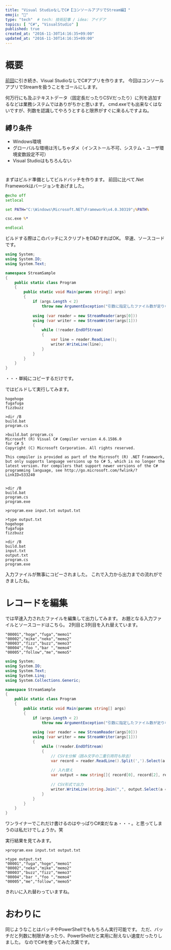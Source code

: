 ```yaml
---
title: "Visual StudioなしでC#【コンソールアプリでStream編】"
emoji: "🌊"
type: "tech"  # tech: 技術記事 / idea: アイデア
topics: [ "C#", "VisualStudio" ]
published: true
created_at: "2016-11-30T14:16:35+09:00"
updated_at: "2016-11-30T14:16:35+09:00"
---
```

# 概要

[前回](http://qiita.com/tak458/items/5f58d079641182796dc7)に引き続き、Visual StudioなしでC#アプリを作ります。
今回はコンソールアプリでStreamを扱うことをゴールにします。

何万行にも及ぶテキストデータ（固定長だったりCSVだったり）に列を追加するなどは業務システムではありがちかと思います。
cmd.exeでも出来なくはないですが、列数を認識してやろうとすると限界がすぐに来るんですよね。

## 縛り条件

* Windows環境
* グローバルな環境は汚しちゃダメ（インストール不可、システム・ユーザ環境変数設定不可）
* Visual Studioはもちろんない

# 

まずはビルド準備としてビルドバッチを作ります。
前回に比べて.Net Frameworkはバージョンをあげました。

```bat:build.bat
@echo off
setlocal

set PATH="C:\Windows\Microsoft.NET\Framework\v4.0.30319";%PATH%

csc.exe %*

endlocal
```

ビルドする際はこのバッチにスクリプトをD&DすればOK。
早速、ソースコードです。

```CSharp:stream.cs
using System;
using System.IO;
using System.Text;

namespace StreamSample
{
	public static class Program
	{
		public static void Main(params string[] args)
		{
			if (args.Length < 2)
				throw new ArgumentException("引数に指定したファイル数が足りない");
			
			using (var reader = new StreamReader(args[0]))
			using (var writer = new StreamWriter(args[1]))
			{
				while (!reader.EndOfStream)
				{
					var line = reader.ReadLine();
					writer.WriteLine(line);
				}
			}
		}
	}
}
```

・・・単純にコピーするだけです。

ではビルドして実行してみます。

```input.txt(入力ファイル)
hogehoge
fugafuga
fizzbuzz
```

```
>dir /B
build.bat
program.cs

>build.bat program.cs
Microsoft (R) Visual C# Compiler version 4.6.1586.0
for C# 5
Copyright (C) Microsoft Corporation. All rights reserved.

This compiler is provided as part of the Microsoft (R) .NET Framework, but only supports language versions up to C# 5, which is no longer the latest version. For compilers that support newer versions of the C# programming language, see http://go.microsoft.com/fwlink/?LinkID=533240


>dir /B
build.bat
program.cs
program.exe

>program.exe input.txt output.txt

>type output.txt
hogehoge
fugafuga
fizzbuzz

>dir /B
build.bat
input.txt
output.txt
program.cs
program.exe
```

入力ファイルが無事にコピーされました。
これで入力から出力までの流れができましたね。

# レコードを編集

では早速入力されたファイルを編集して出力してみます。
お題となる入力ファイルとソースコードはこちら。
2列目と3列目を入れ替えています。

```input.txt（入力ファイル）
"00001","hoge","fuga","memo1"
"00002","mike","neko","memo2"
"00003","fizz","buzz","memo3"
"00004","foo ","bar ","memo4"
"00005","follow","me","memo5"
```

```csharp:program.cs
using System;
using System.IO;
using System.Text;
using System.Linq;
using System.Collections.Generic;

namespace StreamSample
{
	public static class Program
	{
		public static void Main(params string[] args)
		{
			if (args.Length < 2)
				throw new ArgumentException("引数に指定したファイル数が足りない");
			
			using (var reader = new StreamReader(args[0]))
			using (var writer = new StreamWriter(args[1]))
			{
				while (!reader.EndOfStream)
				{
					// CSVを分解（囲み文字の二重引用符も除去）
					var record = reader.ReadLine().Split(',').Select(a => a.Trim('"')).ToArray();
					
					// 入れ替え
					var output = new string[]{ record[0], record[2], record[1], record[3] };
					
					// CSV形式で出力
					writer.WriteLine(string.Join(",", output.Select(a => "\"" + a + "\"")));
				}
			}
		}
	}
}
```

ワンライナーでこれだけ書けるのはやっぱりC#楽だなぁ・・・。と思ってしまうのは私だけでしょうか。笑

実行結果を見てみます。

```
>program.exe input.txt output.txt

>type output.txt
"00001","fuga","hoge","memo1"
"00002","neko","mike","memo2"
"00003","buzz","fizz","memo3"
"00004","bar ","foo ","memo4"
"00005","me","follow","memo5"

```

きれいに入れ替わっていますね。

# おわりに

同じようなことはバッチやPowerShellでももちろん実行可能です。
ただ、バッチだと列数に制限があったり、PowerShellだと実用に耐えない速度だったりしました。
なのでC#を使ってみた次第です。
